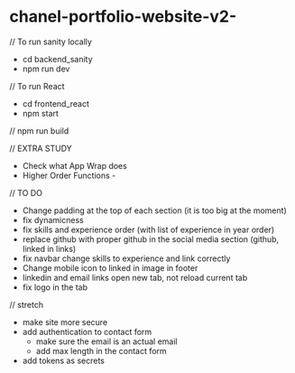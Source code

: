 # chanel-portfolio-website-v2-

// To run sanity locally 
- cd backend_sanity
- npm run dev 


// To run React
- cd frontend_react
- npm start


// npm run build 

// EXTRA STUDY 
- Check what App Wrap does
- Higher Order Functions - 

// TO DO 
- Change padding at the top of each section (it is too big at the moment)
- fix dynamicness 
- fix skills and experience order (with list of experience in year order)
- replace github with proper github in the social media section (github, linked in links)
- fix navbar change skills to experience and link correctly 
- Change mobile icon to linked in image in footer 
- linkedin and email links open new tab, not reload current tab 
- fix logo in the tab




// stretch
- make site more secure 
- add authentication to contact form
  - make sure the email is an actual email 
  - add max length in the contact form 
- add tokens as secrets
